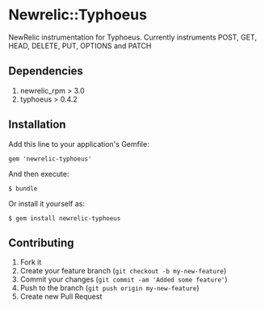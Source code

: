 # Newrelic::Typhoeus

NewRelic instrumentation for Typhoeus.  Currently instruments POST, GET, HEAD, DELETE, PUT, OPTIONS and PATCH 

## Dependencies
1. newrelic_rpm > 3.0
2. typhoeus > 0.4.2

## Installation

Add this line to your application's Gemfile:

    gem 'newrelic-typhoeus'

And then execute:

    $ bundle

Or install it yourself as:

    $ gem install newrelic-typhoeus

## Contributing

1. Fork it
2. Create your feature branch (`git checkout -b my-new-feature`)
3. Commit your changes (`git commit -am 'Added some feature'`)
4. Push to the branch (`git push origin my-new-feature`)
5. Create new Pull Request
